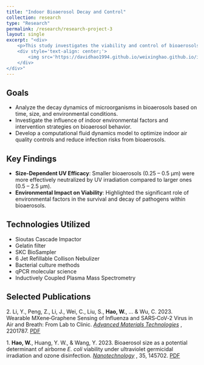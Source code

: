 ```yaml
---
title: "Indoor Bioaerosol Decay and Control"
collection: research
type: "Research"
permalink: /research/research-project-3
layout: single
excerpt: "<div>
    <p>This study investigates the viability and control of bioaerosols in indoor environments, with a focus on understanding how factors such as ultraviolet germicidal irradiation(UVGI), ozone, temperature, and humidity influence the decay of airborne pathogens. Our findings reveal a size-dependent efficacy of UVGI in reducing *E. coli* viability, particularly in smaller bioaerosols. This research provides critical insights into optimizing indoor air quality controls to mitigate the transmission of respiratory pathogens.</p>
    <div style='text-align: center;'>
        <img src='https://davidhao1994.github.io/weixinghao.github.io/images/research-project-3.jpg' alt='Example Image' width='300' />
    </div>
</div>"
---
```


## Goals
- Analyze the decay dynamics of microorganisms in bioaerosols based on time, size, and environmental conditions.
- Investigate the influence of indoor environmental factors and intervention strategies on bioaerosol behavior.
- Develop a computational fluid dynamics model to optimize indoor air quality controls and reduce infection risks from bioaerosols.

## Key Findings
- **Size-Dependent UV Efficacy**: Smaller bioaerosols (0.25 – 0.5 μm) were more effectively neutralized by UV irradiation compared to larger ones (0.5 – 2.5 μm).
- **Environmental Impact on Viability**: Highlighted the significant role of environmental factors in the survival and decay of pathogens within bioaerosols.

## Technologies Utilized
- Sioutas Cascade Impactor
- Gelatin filter
- SKC BioSampler
- 6 Jet Refillable Collison Nebulizer
- Bacterial culture methods
- qPCR molecular science
- Inductively Coupled Plasma Mass Spectrometry

## Selected Publications
2\. Li, Y., Peng, Z., Li, J., Wei, C., Liu, S., **Hao, W.**, ... & Wu, C. 2023. Wearable MXene‐Graphene Sensing of Influenza and SARS‐CoV‐2 Virus in Air and Breath: From Lab to Clinic. [*Advanced Materials Technologies*](https://onlinelibrary.wiley.com/doi/full/10.1002/admt.202201787) , 2201787. [PDF](https://davidhao1994.github.io/weixinghao.github.io/files/Publication_11.pdf)
    
1\. **Hao, W.**, Huang, Y. W., & Wang, Y. 2023. Bioaerosol size as a potential determinant of airborne *E. coli* viability under ultraviolet germicidal irradiation and ozone disinfection. [*Nanotechnology*](https://iopscience.iop.org/article/10.1088/1361-6528/ad14b4/meta) , 35, 145702. [PDF](https://davidhao1994.github.io/weixinghao.github.io/files/Publication_10.pdf)
